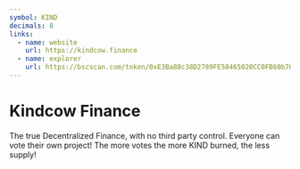 ```yaml
---
symbol: KIND
decimals: 8
links:
  - name: website
    url: https://kindcow.finance
  - name: explorer
    url: https://bscscan.com/token/0xE3Ba88c38D2789FE58465020CC0FB60b70c10d32
---
```


# Kindcow Finance

The true Decentralized Finance, with no third party control. Everyone can vote their own project! The more votes the more KIND burned, the less supply!

